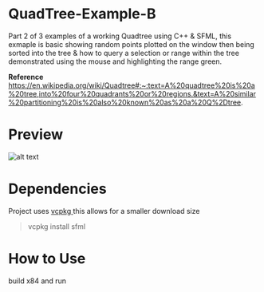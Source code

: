# QuadTree-Example-B

Part 2 of 3 examples of a working Quadtree using C++ & SFML, this exmaple is basic showing random points plotted on the window then being sorted into the tree & how to query a selection or range within the tree demonstrated using the mouse and highlighting the range green.  

<b>Reference</b> 
https://en.wikipedia.org/wiki/Quadtree#:~:text=A%20quadtree%20is%20a%20tree,into%20four%20quadrants%20or%20regions.&text=A%20similar%20partitioning%20is%20also%20known%20as%20a%20Q%2Dtree.

<h1>Preview</h1>

![alt text](https://imgur.com/bx3OpzKl.png)

<h1>Dependencies</h1>

Project uses <a href="https://github.com/microsoft/vcpkg" target="_blank"> vcpkg </a> this allows for a smaller download size
> vcpkg install sfml

<h1>How to Use</h1>

build x84 and run
